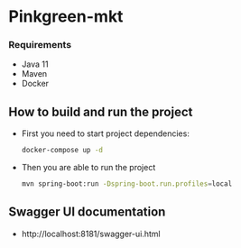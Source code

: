 # Pinkgreen-mkt

### Requirements
* Java 11
* Maven
* Docker

## How to build and run the project
* First you need to start project dependencies:
    ```bash
    docker-compose up -d
    ```
* Then you are able to run the project
    ```bash
    mvn spring-boot:run -Dspring-boot.run.profiles=local
    ```

## Swagger UI documentation
* http://localhost:8181/swagger-ui.html